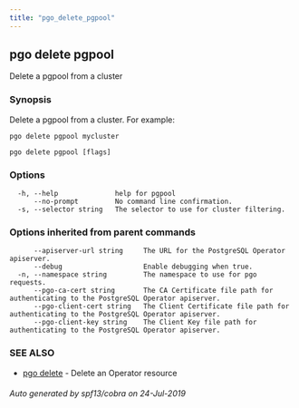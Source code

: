 ```yaml
---
title: "pgo_delete_pgpool"
---
```

## pgo delete pgpool

Delete a pgpool from a cluster

### Synopsis

Delete a pgpool from a cluster. For example:
    
    pgo delete pgpool mycluster

```
pgo delete pgpool [flags]
```

### Options

```
  -h, --help              help for pgpool
      --no-prompt         No command line confirmation.
  -s, --selector string   The selector to use for cluster filtering.
```

### Options inherited from parent commands

```
      --apiserver-url string     The URL for the PostgreSQL Operator apiserver.
      --debug                    Enable debugging when true.
  -n, --namespace string         The namespace to use for pgo requests.
      --pgo-ca-cert string       The CA Certificate file path for authenticating to the PostgreSQL Operator apiserver.
      --pgo-client-cert string   The Client Certificate file path for authenticating to the PostgreSQL Operator apiserver.
      --pgo-client-key string    The Client Key file path for authenticating to the PostgreSQL Operator apiserver.
```

### SEE ALSO

* [pgo delete](/operatorcli/cli/pgo_delete/)	 - Delete an Operator resource

###### Auto generated by spf13/cobra on 24-Jul-2019
